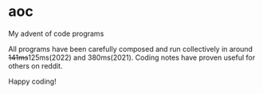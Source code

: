 
# aoc

My advent of code programs

All programs have been carefully composed and run collectively in around ~~141ms~~125ms(2022) and 380ms(2021).
Coding notes have proven useful for others on reddit.

Happy coding!
